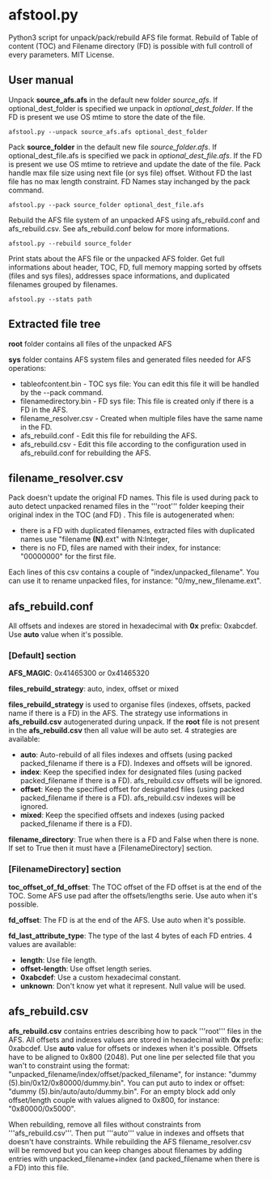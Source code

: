 # afstool.py
Python3 script for unpack/pack/rebuild AFS file format. Rebuild of Table of content (TOC) and Filename directory (FD) is possible with full controll of every parameters. MIT License.

## User manual
Unpack **source_afs.afs** in the default new folder _source_afs_.
If optional_dest_folder is specified we unpack in _optional_dest_folder_.
If the FD is present we use OS mtime to store the date of the file.
```
afstool.py --unpack source_afs.afs optional_dest_folder
```
Pack **source_folder** in the default new file _source_folder.afs_. If optional_dest_file.afs is specified we pack in _optional_dest_file.afs_. If the FD is present we use OS mtime to retrieve and update the date of the file. Pack handle max file size using next file (or sys file) offset. Without FD the last file has no max length constraint. FD Names stay inchanged by the pack command.
```
afstool.py --pack source_folder optional_dest_file.afs
```
Rebuild the AFS file system of an unpacked AFS using afs_rebuild.conf and afs_rebuild.csv. See afs_rebuild.conf below for more informations.
```
afstool.py --rebuild source_folder
```
Print stats about the AFS file or the unpacked AFS folder. Get full informations about header, TOC, FD, full memory mapping sorted by offsets (files and sys files), addresses space informations, and duplicated filenames grouped by filenames.
```
afstool.py --stats path
```

## Extracted file tree
**root** folder contains all files of the unpacked AFS

**sys** folder contains AFS system files and generated files needed for AFS operations:
* tableofcontent.bin - TOC sys file: You can edit this file it will be handled by the --pack command.
* filenamedirectory.bin - FD sys file: This file is created only if there is a FD in the AFS.
* filename_resolver.csv - Created when multiple files have the same name in the FD.
* afs_rebuild.conf - Edit this file for rebuilding the AFS.
* afs_rebuild.csv - Edit this file according to the configuration used in afs_rebuild.conf for rebuilding the AFS.

## filename_resolver.csv
Pack doesn't update the original FD names. This file is used during pack to auto detect unpacked renamed files in the '''root''' folder keeping their original index in the TOC (and FD) . This file is autogenerated when:
* there is a FD with duplicated filenames, extracted files with duplicated names use "filename **(N)**.ext" with N:Integer,
* there is no FD, files are named with their index, for instance: "00000000" for the first file.

Each lines of this csv contains a couple of "index/unpacked_filename". You can use it to rename unpacked files, for instance: "0/my_new_filename.ext".

## afs_rebuild.conf
All offsets and indexes are stored in hexadecimal with **0x** prefix: 0xabcdef. Use **auto** value when it's possible.

### \[Default\] section
**AFS_MAGIC**: 0x41465300 or 0x41465320

**files_rebuild_strategy**: auto, index, offset or mixed

**files_rebuild_strategy** is used to organise files (indexes, offsets, packed name if there is a FD) in the AFS. The strategy use informations in **afs_rebuild.csv** autogenerated during unpack. If the **root** file is not present in the **afs_rebuild.csv** then all value will be auto set. 4 strategies are available:
* **auto**: Auto-rebuild of all files indexes and offsets (using packed packed_filename if there is a FD). Indexes and offsets will be ignored.
* **index**: Keep the specified index for designated files (using packed packed_filename if there is a FD). afs_rebuild.csv offsets will be ignored.
* **offset**: Keep the specified offset for designated files (using packed packed_filename if there is a FD). afs_rebuild.csv indexes will be ignored.
* **mixed**: Keep the specified offsets and indexes (using packed packed_filename if there is a FD).

**filename_directory**: True when there is a FD and False when there is none. If set to True then it must have a \[FilenameDirectory\] section.

### \[FilenameDirectory\] section
**toc_offset_of_fd_offset**: The TOC offset of the FD offset is at the end of the TOC. Some AFS use pad after the offsets/lengths serie. Use auto when it's possible.

**fd_offset**: The FD is at the end of the AFS. Use auto when it's possible.

**fd_last_attribute_type**: The type of the last 4 bytes of each FD entries. 4 values are available:
* **length**: Use file length.
* **offset-length**: Use offset length series.
* **0xabcdef**: Use a custom hexadecimal constant.
* **unknown**: Don't know yet what it represent. Null value will be used.

## afs_rebuild.csv
**afs_rebuild.csv** contains entries describing how to pack '''root''' files in the AFS. All offsets and indexes values are stored in hexadecimal with **0x** prefix: 0xabcdef. Use **auto** value for offsets or indexes when it's possible. Offsets have to be aligned to 0x800 (2048). Put one line per selected file that you wan't to constraint using the format: "unpacked_filename/index/offset/packed_filename", for instance: "dummy (5).bin/0x12/0x80000/dummy.bin". You can put auto to index or offset: "dummy (5).bin/auto/auto/dummy.bin". For an empty block add only offset/length couple with values aligned to 0x800, for instance: "0x80000/0x5000".

When rebuilding, remove all files without constraints from '''afs_rebuild.csv'''. Then put '''auto''' value in indexes and offsets that doesn't have constraints. While rebuilding the AFS filename_resolver.csv will be removed but you can keep changes about filenames by adding entries with unpacked_filename+index (and packed_filename when there is a FD) into this file.
